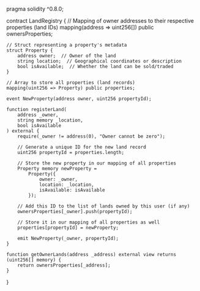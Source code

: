 pragma solidity ^0.8.0;

contract LandRegistry {
    // Mapping of owner addresses to their respective properties (land IDs)
    mapping(address => uint256[]) public ownersProperties;
    
    // Struct representing a property's metadata
    struct Property {
        address owner;  // Owner of the land
        string location;  // Geographical coordinates or description
        bool isAvailable;  // Whether the land can be sold/traded
    }
    
    // Array to store all properties (land records)
    mapping(uint256 => Property) public properties;

    event NewProperty(address owner, uint256 propertyId);

    function registerLand(
        address _owner,
        string memory _location,
        bool isAvailable
    ) external {
        require(_owner != address(0), "Owner cannot be zero");

        // Generate a unique ID for the new land record
        uint256 propertyId = properties.length;
        
        // Store the new property in our mapping of all properties
        Property memory newProperty =
            Property({
                owner: _owner,
                location: _location,
                isAvailable: isAvailable
            });
            
        // Add this ID to the list of lands owned by this user (if any)
        ownersProperties[_owner].push(propertyId);
        
        // Store it in our mapping of all properties as well
        properties[propertyId] = newProperty;
        
        emit NewProperty(_owner, propertyId);
    }

    function getOwnerLands(address _address) external view returns (uint256[] memory) {
        return ownersProperties[_address];
    }
    
}
